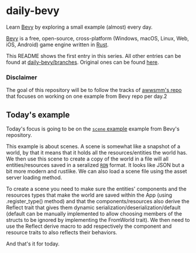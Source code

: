 # daily-bevy

Learn [Bevy](https://bevyengine.org/) by exploring a small example (almost) every day.

[Bevy](https://github.com/bevyengine/bevy/) is a free, open-source, cross-platform (Windows, macOS, Linux, Web, iOS, Android) game engine written in [Rust](https://www.rust-lang.org/).

This README shows the first entry in this series. All other entries can be found at [daily-bevy/branches](https://github.com/vroussea/daily-bevy/branches).
Original ones can be found [here](https://github.com/awwsmm/daily-bevy/branches).

### Disclaimer
The goal of this repository will be to follow the tracks of [awwsmm's repo](https://github.com/awwsmm/daily-bevy/blob/master/README.md) that focuses on working on one example from Bevy repo per day.2

## Today's example
Today's focus is going to be on the [`scene` example](https://github.com/bevyengine/bevy/blob/v0.12.1/examples/scene/scene.rs) example from Bevy's repository.

This example is about scenes. A scene is somewhat like a snapshot of a world, by that it means that it holds all the resources/entities the world has. We then use this scene to create a copy of the world in a file will all entities/resources saved in a seralized [`RON`](https://github.com/ron-rs/ron) format. It looks like JSON but a bit more modern and rustlike. We can also load a scene file using the asset server loading method.

To create a scene you need to make sure the entities' components and the resources types that make the world are saved within the App (using .register_type() method) and that the components/resources also derive the Reflect trait that gives them dynamic serialization/deserialization/default (default can be manually implemented to allow choosing members of the structs to be ignored by implementing the FromWorld trait).
We then need to use the Reflect derive macro to add respectively the component and resource traits to also reflects their behaviors.

And that's it for today.